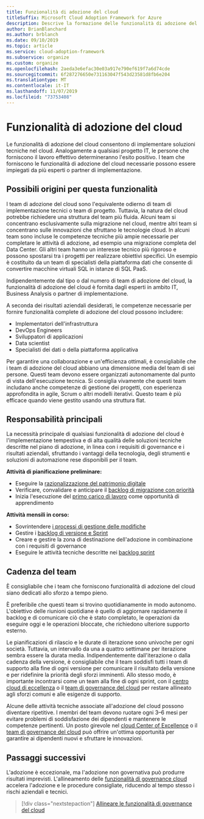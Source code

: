 ```yaml
---
title: Funzionalità di adozione del cloud
titleSuffix: Microsoft Cloud Adoption Framework for Azure
description: Descrive la formazione delle funzionalità di adozione del cloud
author: BrianBlanchard
ms.author: brblanch
ms.date: 09/10/2019
ms.topic: article
ms.service: cloud-adoption-framework
ms.subservice: organize
ms.custom: organize
ms.openlocfilehash: 2aeda3e6efac30e03a917e790ef619f7a6d74cde
ms.sourcegitcommit: 6f287276650e731163047f543d23581d8fb6e204
ms.translationtype: MT
ms.contentlocale: it-IT
ms.lasthandoff: 11/07/2019
ms.locfileid: "73753408"
---
```

# <a name="cloud-adoption-capabilities"></a>Funzionalità di adozione del cloud

Le funzionalità di adozione del cloud consentono di implementare soluzioni tecniche nel cloud. Analogamente a qualsiasi progetto IT, le persone che forniscono il lavoro effettivo determineranno l'esito positivo. I team che forniscono le funzionalità di adozione del cloud necessarie possono essere impiegati da più esperti o partner di implementazione.

## <a name="possible-sources-for-this-capability"></a>Possibili origini per questa funzionalità

I team di adozione del cloud sono l'equivalente odierno di team di implementazione tecnici o team di progetto. Tuttavia, la natura del cloud potrebbe richiedere una struttura del team più fluida. Alcuni team si concentrano esclusivamente sulla migrazione nel cloud, mentre altri team si concentrano sulle innovazioni che sfruttano le tecnologie cloud. In alcuni team sono incluse le competenze tecniche più ampie necessarie per completare le attività di adozione, ad esempio una migrazione completa del Data Center. Gli altri team hanno un interesse tecnico più rigoroso e possono spostarsi tra i progetti per realizzare obiettivi specifici. Un esempio è costituito da un team di specialisti della piattaforma dati che consente di convertire macchine virtuali SQL in istanze di SQL PaaS.

Indipendentemente dal tipo o dal numero di team di adozione del cloud, la funzionalità di adozione del cloud è fornita dagli esperti in ambito IT, Business Analysis o partner di implementazione.

A seconda dei risultati aziendali desiderati, le competenze necessarie per fornire funzionalità complete di adozione del cloud possono includere:

- Implementatori dell'infrastruttura
- DevOps Engineers
- Sviluppatori di applicazioni
- Data scientist
- Specialisti dei dati o della piattaforma applicativa

Per garantire una collaborazione e un'efficienza ottimali, è consigliabile che i team di adozione del cloud abbiano una dimensione media del team di sei persone. Questi team devono essere organizzati autonomamente dal punto di vista dell'esecuzione tecnica. Si consiglia vivamente che questi team includano anche competenze di gestione dei progetti, con esperienza approfondita in agile, Scrum o altri modelli iterativi. Questo team è più efficace quando viene gestito usando una struttura flat.

## <a name="key-responsibilities"></a>Responsabilità principali

La necessità principale di qualsiasi funzionalità di adozione del cloud è l'implementazione tempestiva e di alta qualità delle soluzioni tecniche descritte nel piano di adozione, in linea con i requisiti di governance e i risultati aziendali, sfruttando i vantaggi della tecnologia, degli strumenti e soluzioni di automazione rese disponibili per il team.

**Attività di pianificazione preliminare:**

- Eseguire la [razionalizzazione del patrimonio digitale](../digital-estate/index.md)
- Verificare, convalidare e anticipare il [backlog di migrazione con priorità](../migrate/migration-considerations/assess/release-iteration-backlog.md)
- Inizia l'esecuzione del [primo carico di lavoro](../digital-estate/rationalize.md#select-the-first-workload) come opportunità di apprendimento

**Attività mensili in corso:**

- Sovrintendere [i processi di gestione delle modifiche](../migrate/migration-considerations/prerequisites/technical-complexity.md)
- Gestire i [backlog di versione e Sprint](../migrate/migration-considerations/assess/release-iteration-backlog.md)
- Creare e gestire la zona di destinazione dell'adozione in combinazione con i requisiti di governance
- Eseguire le attività tecniche descritte nei [backlog sprint](../migrate/migration-considerations/assess/release-iteration-backlog.md)

## <a name="team-cadence"></a>Cadenza del team

È consigliabile che i team che forniscono funzionalità di adozione del cloud siano dedicati allo sforzo a tempo pieno.

È preferibile che questi team si trovino quotidianamente in modo autonomo. L'obiettivo delle riunioni quotidiane è quello di aggiornare rapidamente il backlog e di comunicare ciò che è stato completato, le operazioni da eseguire oggi e le operazioni bloccate, che richiedono ulteriore supporto esterno.

Le pianificazioni di rilascio e le durate di iterazione sono univoche per ogni società. Tuttavia, un intervallo da una a quattro settimane per iterazione sembra essere la durata media. Indipendentemente dall'iterazione o dalla cadenza della versione, è consigliabile che il team soddisfi tutti i team di supporto alla fine di ogni versione per comunicare il risultato della versione e per ridefinire la priorità degli sforzi imminenti. Allo stesso modo, è importante incontrarsi come un team alla fine di ogni sprint, con il [centro cloud di eccellenza](./cloud-center-of-excellence.md) o il [team di governance del cloud](./cloud-governance.md) per restare allineato agli sforzi comuni e alle esigenze di supporto.

Alcune delle attività tecniche associate all'adozione del cloud possono diventare ripetitive. I membri del team devono ruotare ogni 3&ndash;6 mesi per evitare problemi di soddisfazione dei dipendenti e mantenere le competenze pertinenti. Un posto girevole nel [cloud Center of Excellence](./cloud-center-of-excellence.md) o il [team di governance del cloud](./cloud-governance.md) può offrire un'ottima opportunità per garantire ai dipendenti nuovi e sfruttare le innovazioni.

## <a name="next-steps"></a>Passaggi successivi

L'adozione è eccezionale, ma l'adozione non governativa può produrre risultati imprevisti. L'allineamento delle [funzionalità di governance cloud](./cloud-governance.md) accelera l'adozione e le procedure consigliate, riducendo al tempo stesso i rischi aziendali e tecnici.

> [!div class="nextstepaction"]
> [Allineare le funzionalità di governance del cloud](./cloud-governance.md)
